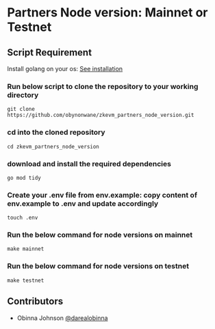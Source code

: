 # Partners Node version: Mainnet or Testnet
## Script Requirement

 Install golang on your os: [See installation](https://go.dev/doc/install)

### Run below script to clone the repository to your working directory

```
git clone https://github.com/obynonwane/zkevm_partners_node_version.git
```


### cd into the cloned repository
```
cd zkevm_partners_node_version
```

### download and install the required dependencies

```
go mod tidy
```

### Create your .env file from env.example: copy content of env.example to .env and update accordingly
```
touch .env
```

### Run the below command for node versions on mainnet

```
make mainnet
```

### Run the below command for node versions on testnet

```
make testnet
```

## Contributors
- Obinna Johnson [@darealobinna](https://twitter.com/darealobinna)
